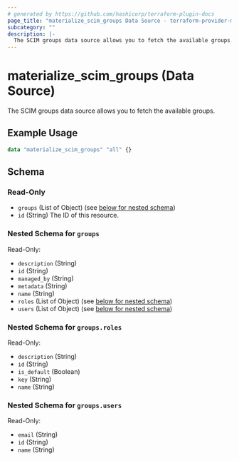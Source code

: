 ```yaml
---
# generated by https://github.com/hashicorp/terraform-plugin-docs
page_title: "materialize_scim_groups Data Source - terraform-provider-materialize"
subcategory: ""
description: |-
  The SCIM groups data source allows you to fetch the available groups.
---
```


# materialize_scim_groups (Data Source)

The SCIM groups data source allows you to fetch the available groups.

## Example Usage

```terraform
data "materialize_scim_groups" "all" {}
```

<!-- schema generated by tfplugindocs -->
## Schema

### Read-Only

- `groups` (List of Object) (see [below for nested schema](#nestedatt--groups))
- `id` (String) The ID of this resource.

<a id="nestedatt--groups"></a>
### Nested Schema for `groups`

Read-Only:

- `description` (String)
- `id` (String)
- `managed_by` (String)
- `metadata` (String)
- `name` (String)
- `roles` (List of Object) (see [below for nested schema](#nestedobjatt--groups--roles))
- `users` (List of Object) (see [below for nested schema](#nestedobjatt--groups--users))

<a id="nestedobjatt--groups--roles"></a>
### Nested Schema for `groups.roles`

Read-Only:

- `description` (String)
- `id` (String)
- `is_default` (Boolean)
- `key` (String)
- `name` (String)


<a id="nestedobjatt--groups--users"></a>
### Nested Schema for `groups.users`

Read-Only:

- `email` (String)
- `id` (String)
- `name` (String)
